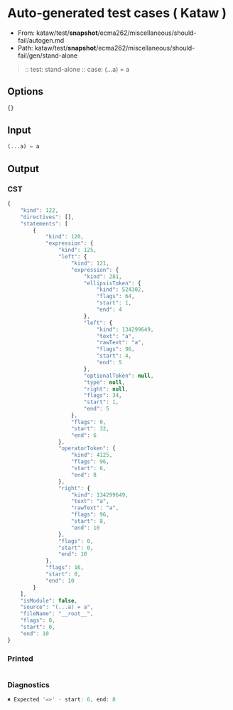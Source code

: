 # Auto-generated test cases ( Kataw )
- From: kataw/test/__snapshot__/ecma262/miscellaneous/should-fail/autogen.md
- Path: kataw/test/__snapshot__/ecma262/miscellaneous/should-fail/gen/stand-alone
> :: test: stand-alone
> :: case: (...a) = a
## Options

`````js
{}
`````
## Input

`````js
(...a) = a
`````
## Output

### CST

```javascript
{
    "kind": 122,
    "directives": [],
    "statements": [
        {
            "kind": 120,
            "expression": {
                "kind": 125,
                "left": {
                    "kind": 121,
                    "expression": {
                        "kind": 281,
                        "ellipsisToken": {
                            "kind": 524302,
                            "flags": 64,
                            "start": 1,
                            "end": 4
                        },
                        "left": {
                            "kind": 134299649,
                            "text": "a",
                            "rawText": "a",
                            "flags": 96,
                            "start": 4,
                            "end": 5
                        },
                        "optionalToken": null,
                        "type": null,
                        "right": null,
                        "flags": 34,
                        "start": 1,
                        "end": 5
                    },
                    "flags": 0,
                    "start": 32,
                    "end": 6
                },
                "operatorToken": {
                    "kind": 4125,
                    "flags": 96,
                    "start": 6,
                    "end": 8
                },
                "right": {
                    "kind": 134299649,
                    "text": "a",
                    "rawText": "a",
                    "flags": 96,
                    "start": 8,
                    "end": 10
                },
                "flags": 0,
                "start": 0,
                "end": 10
            },
            "flags": 16,
            "start": 0,
            "end": 10
        }
    ],
    "isModule": false,
    "source": "(...a) = a",
    "fileName": "__root__",
    "flags": 0,
    "start": 0,
    "end": 10
}
```

### Printed

```javascript

```

### Diagnostics

```javascript
✖ Expected '=>' - start: 6, end: 8

```


